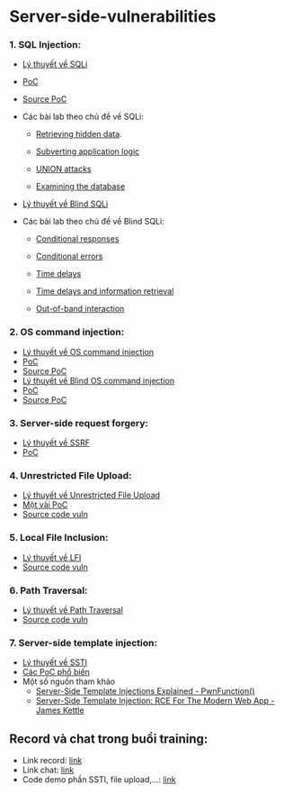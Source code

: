 # Server-side-vulnerabilities

### 1. SQL Injection:

- [Lý thuyết về SQLi](https://portswigger.net/web-security/sql-injection)
- [PoC](https://github.com/FPTU-Ethical-Hackers-Club/Server-side-vulnerabilities/tree/main/SQL%20and%20OS%20command%20injection)
- [Source PoC](https://github.com/FPTU-Ethical-Hackers-Club/Server-side-vulnerabilities/tree/main/SQL%20and%20OS%20command%20injection/source)
- Các bài lab theo chủ đề về SQLi:

  - [Retrieving hidden data](https://portswigger.net/web-security/sql-injection/lab-retrieve-hidden-data).

  - [Subverting application logic](https://portswigger.net/web-security/sql-injection/lab-login-bypass)

  - [UNION attacks](https://portswigger.net/web-security/sql-injection/union-attacks)

  - [Examining the database](https://portswigger.net/web-security/sql-injection/examining-the-database)

- [Lý thuyết về Blind SQLi](https://portswigger.net/web-security/sql-injection/blind)
- Các bài lab theo chủ đề về Blind SQLi:

  - [Conditional responses](https://portswigger.net/web-security/sql-injection/blind/lab-conditional-responses)

  - [Conditional errors](https://portswigger.net/web-security/sql-injection/blind/lab-conditional-errors)

  - [Time delays](https://portswigger.net/web-security/sql-injection/blind/lab-time-delays)

  - [Time delays and information retrieval](https://portswigger.net/web-security/sql-injection/blind/lab-time-delays-info-retrieval)

  - [Out-of-band interaction](https://portswigger.net/web-security/sql-injection/blind/lab-out-of-band)

### 2. OS command injection:

- [Lý thuyết về OS command injection](https://portswigger.net/web-security/os-command-injection)
- [PoC](https://github.com/FPTU-Ethical-Hackers-Club/Server-side-vulnerabilities/tree/main/SQL%20and%20OS%20command%20injection)
- [Source PoC](https://github.com/FPTU-Ethical-Hackers-Club/Server-side-vulnerabilities/tree/main/SQL%20and%20OS%20command%20injection/source)
- [Lý thuyết về Blind OS command injection](https://portswigger.net/web-security/os-command-injection)
- [PoC](https://github.com/FPTU-Ethical-Hackers-Club/Server-side-vulnerabilities/blob/main/Blind%20command%20Injection/README.md)
- [Source PoC](https://github.com/FPTU-Ethical-Hackers-Club/Server-side-vulnerabilities/tree/main/Blind%20command%20Injection/source)

### 3. Server-side request forgery:

- [Lý thuyết về SSRF](https://portswigger.net/web-security/ssrf)
- [PoC](https://github.com/FPTU-Ethical-Hackers-Club/ASCIS/tree/main/2021/web/oproxy)

### 4. Unrestricted File Upload:

- [Lý thuyết về Unrestricted File Upload](https://owasp.org/www-community/vulnerabilities/Unrestricted_File_Upload)
- [Một vài PoC](https://book.hacktricks.xyz/pentesting-web/file-upload)
- [Source code vuln](https://github.com/FPTU-Ethical-Hackers-Club/Server-side-vulnerabilities/tree/main/Unrestricted%20File%20Upload/sources)

### 5. Local File Inclusion:

- [Lý thuyết về LFI](https://www.acunetix.com/blog/articles/local-file-inclusion-lfi/)
- [Source code vuln](https://github.com/FPTU-Ethical-Hackers-Club/Server-side-vulnerabilities/tree/main/File%20Inclusion)

### 6. Path Traversal:

- [Lý thuyết về Path Traversal](https://owasp.org/www-community/attacks/Path_Traversal)
- [Source code vuln](https://github.com/FPTU-Ethical-Hackers-Club/Server-side-vulnerabilities/tree/main/Path%20Traversal)

### 7. Server-side template injection:

- [Lý thuyết về SSTI](https://portswigger.net/research/server-side-template-injection)
- [Các PoC phổ biến](https://github.com/swisskyrepo/PayloadsAllTheThings/blob/master/Server%20Side%20Template%20Injection/README.md)
- Một số nguồn tham khảo
  - [Server-Side Template Injections Explained - PwnFunction()](https://www.youtube.com/watch?v=SN6EVIG4c-0)
  - [Server-Side Template Injection: RCE For The Modern Web App - James Kettle](https://www.youtube.com/watch?v=3cT0uE7Y87s)


## Record và chat trong buổi training:

- Link record: [link](https://drive.google.com/file/d/1P2xYG8Fpf7LDmTDxSakDjyiE5LuUa_eB/view?usp=sharing) 
- Link chat: [link](https://docs.google.com/document/d/1pI-mFhrfW4shBaTd6tUTTdFXXLbu39KGSigV-trAwYw/edit?usp=sharing)
- Code demo phần SSTI, file upload,...: [link](https://github.com/phucdc-noob/Demo4Fun)
